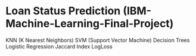 # Loan Status Prediction (IBM-Machine-Learning-Final-Project)
KNN (K Nearest Neighbors)
SVM (Support Vector Machine)
Decision Trees
Logistic Regression
Jaccard Index
LogLoss
